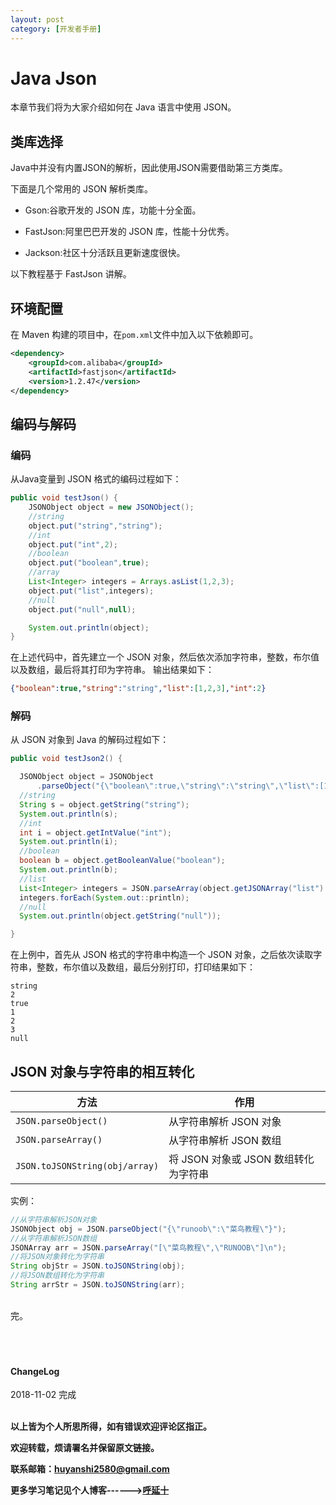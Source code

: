 ```yaml
---
layout: post
category: [开发者手册]
---
```


# Java Json

本章节我们将为大家介绍如何在 Java 语言中使用 JSON。

## 类库选择

Java中并没有内置JSON的解析，因此使用JSON需要借助第三方类库。

下面是几个常用的 JSON 解析类库。

* Gson:谷歌开发的 JSON 库，功能十分全面。

* FastJson:阿里巴巴开发的 JSON 库，性能十分优秀。

* Jackson:社区十分活跃且更新速度很快。

以下教程基于 FastJson 讲解。

## 环境配置

在 Maven 构建的项目中，在`pom.xml`文件中加入以下依赖即可。

```xml
<dependency>
    <groupId>com.alibaba</groupId>
    <artifactId>fastjson</artifactId>
    <version>1.2.47</version>
</dependency>
```

## 编码与解码

### 编码

从Java变量到 JSON 格式的编码过程如下：

```java
public void testJson() {
    JSONObject object = new JSONObject();
    //string
    object.put("string","string");
    //int
    object.put("int",2);
    //boolean
    object.put("boolean",true);
    //array
    List<Integer> integers = Arrays.asList(1,2,3);
    object.put("list",integers);
    //null
    object.put("null",null);

    System.out.println(object);
}
```

在上述代码中，首先建立一个 JSON 对象，然后依次添加字符串，整数，布尔值以及数组，最后将其打印为字符串。
输出结果如下：
```json
{"boolean":true,"string":"string","list":[1,2,3],"int":2}
```

### 解码

从 JSON 对象到 Java 的解码过程如下：

```Java
public void testJson2() {

  JSONObject object = JSONObject
      .parseObject("{\"boolean\":true,\"string\":\"string\",\"list\":[1,2,3],\"int\":2}");
  //string
  String s = object.getString("string");
  System.out.println(s);
  //int
  int i = object.getIntValue("int");
  System.out.println(i);
  //boolean
  boolean b = object.getBooleanValue("boolean");
  System.out.println(b);
  //list
  List<Integer> integers = JSON.parseArray(object.getJSONArray("list").toJSONString(),Integer.class);
  integers.forEach(System.out::println);
  //null
  System.out.println(object.getString("null"));

}
```

在上例中，首先从 JSON 格式的字符串中构造一个 JSON 对象，之后依次读取字符串，整数，布尔值以及数组，最后分别打印，打印结果如下：

```
string
2
true
1
2
3
null
```

## JSON 对象与字符串的相互转化


方法 | 作用
---| ---
`JSON.parseObject()` | 从字符串解析 JSON 对象
`JSON.parseArray()`  | 从字符串解析 JSON 数组
`JSON.toJSONString(obj/array)` | 将 JSON 对象或 JSON 数组转化为字符串

实例：

```java
//从字符串解析JSON对象
JSONObject obj = JSON.parseObject("{\"runoob\":\"菜鸟教程\"}");
//从字符串解析JSON数组
JSONArray arr = JSON.parseArray("[\"菜鸟教程\",\"RUNOOB\"]\n");
//将JSON对象转化为字符串
String objStr = JSON.toJSONString(obj);
//将JSON数组转化为字符串
String arrStr = JSON.toJSONString(arr);
```



<br>
完。

<br>
<br>
<br>
<br>
<h4>ChangeLog</h4>
2018-11-02 完成
<br>
<br>

**以上皆为个人所思所得，如有错误欢迎评论区指正。**

**欢迎转载，烦请署名并保留原文链接。**

**联系邮箱：huyanshi2580@gmail.com**

**更多学习笔记见个人博客------><a href="{{ site.baseurl }}/">呼延十</a>**
